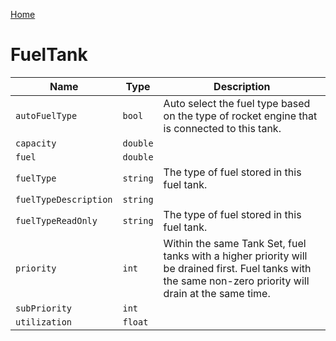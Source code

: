 [Home](https://wnp78.github.io/JunoXml/)

# FuelTank


|Name|Type|Description|
|--|--|--|
|`autoFuelType`|`bool`|Auto select the fuel type based on the type of rocket engine that is connected to this tank.|
|`capacity`|`double`||
|`fuel`|`double`||
|`fuelType`|`string`|The type of fuel stored in this fuel tank.|
|`fuelTypeDescription`|`string`||
|`fuelTypeReadOnly`|`string`|The type of fuel stored in this fuel tank.|
|`priority`|`int`|Within the same Tank Set, fuel tanks with a higher priority will be drained first. Fuel tanks with the same non-zero priority will drain at the same time.|
|`subPriority`|`int`||
|`utilization`|`float`||


